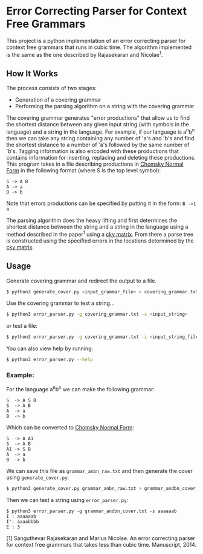 # Error Correcting Parser for Context Free Grammars

This project is a python implementation of an error correcting parser for context free grammars that runs in cubic time. The algorithm implemented is the same as the one described by Rajasekaran and Nicolae<sup>1</sup>.

## How It Works

The process consists of two stages:
- Generation of a covering grammar
- Performing the parsing algorithm on a string with the covering grammar

The covering grammar generates "error productions" that allow us to find the shortest distance between any given input string (with symbols in the language) and a string in the language. For example, if our language is a<sup>n</sup>b<sup>n</sup> then we can take any string containing any number of 'a's and 'b's and find the shortest distance to a number of 'a's followed by the same number of 'b's. Tagging information is also encoded with these productions that contains information for inserting, replacing and deleting these productions. This program takes in a file describing productions in [Chomsky Normal Form] in the following format (where S is the top level symbol):
```
S -> A B
A -> a
B -> b
```
Note that errors productions can be specified by putting it in the form: `B ->1 a`

The parsing algorithm does the heavy lifting and first determines the shortest distance between the string and a string in the language using a method described in the paper<sup>1</sup> using a [cky matrix]. From there a parse tree is constructed using the specified errors in the locations determined by the [cky matrix].

## Usage

Generate covering grammar and redirect the output to a file.
```sh
$ python3 generate_cover.py <input_grammar_file> > covering_grammar.txt
```

Use the covering grammar to test a string...
```sh
$ python3 error_parser.py -g covering_grammar.txt -s <input_string>
```
or test a file:
```sh
$ python3 error_parser.py -g covering_grammar.txt -i <input_string_file>
```

You can also view help by running:
```sh
$ python3 error_parser.py --help
```

### Example:

For the language a<sup>n</sup>b<sup>n</sup> we can make the following grammar:
```
S  -> A S B
S  -> A B
A  -> a
B  -> b
```
Which can be converted to [Chomsky Normal Form]:
```
S  -> A A1
S  -> A B
A1 -> S B
A  -> a
B  -> b
```
We can save this file as `grammar_anbn_raw.txt` and then generate the cover using `generate_cover.py`:
```sh
$ python3 generate_cover.py grammar_anbn_raw.txt > grammar_andbn_cover.txt
```
Then we can test a string using `error_parser.py`:
```
$ python3 error_parser.py -g grammar_andbn_cover.txt -s aaaaaab
I : aaaaaab
I': aaaabbbb
E : 3
```

[1] Sanguthevar Rajasekaran and Marius Nicolae. An error correcting parser for context free grammars
that takes less than cubic time. Manuscript, 2014.

[cky matrix]: https://en.wikipedia.org/wiki/CYK_algorithm
[Chomsky Normal Form]: https://en.wikipedia.org/wiki/Chomsky_normal_form
